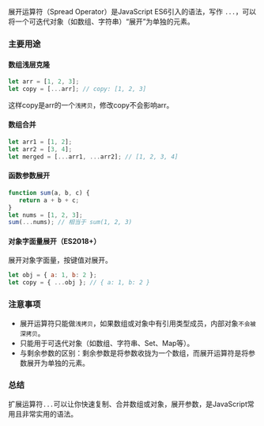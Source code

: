 展开运算符（Spread Operator）是JavaScript ES6引入的语法，写作 `...`，可以将一个可迭代对象（如数组、字符串）“展开”为单独的元素。

### 主要用途
#### 数组浅层克隆
```js
let arr = [1, 2, 3];
let copy = [...arr]; // copy: [1, 2, 3]
```
这样copy是arr的一个`浅拷贝`，修改copy不会影响arr。

#### 数组合并
```js
let arr1 = [1, 2];
let arr2 = [3, 4];
let merged = [...arr1, ...arr2]; // [1, 2, 3, 4]
```

#### 函数参数展开
```js
function sum(a, b, c) {
   return a + b + c;
}
let nums = [1, 2, 3];
sum(...nums); // 相当于 sum(1, 2, 3)
```

#### 对象字面量展开（ES2018+）
展开对象字面量，按键值对展开。

```js
let obj = { a: 1, b: 2 };
let copy = { ...obj }; // { a: 1, b: 2 }
```

### 注意事项
- 展开运算符只能做`浅拷贝`，如果数组或对象中有引用类型成员，内部对象`不会被深拷贝`。
- 只能用于可迭代对象（如数组、字符串、Set、Map等）。
- 与剩余参数的区别：剩余参数是将参数收拢为一个数组，而展开运算符是将参数展开为单独的元素。

### 总结
扩展运算符`...`可以让你快速复制、合并数组或对象，展开参数，是JavaScript常用且非常实用的语法。